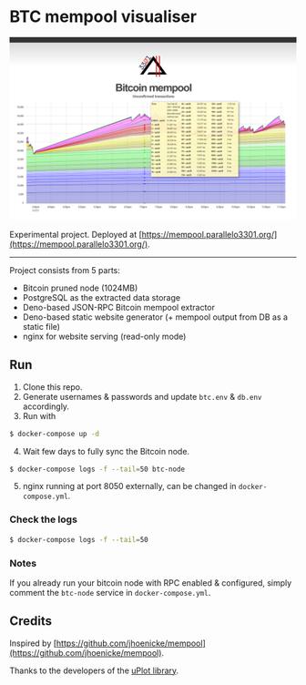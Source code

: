 # BTC mempool visualiser

![preview](./preview.png)

Experimental project. Deployed at [https://mempool.parallelo3301.org/](https://mempool.parallelo3301.org/).

---

Project consists from 5 parts:
- Bitcoin pruned node (1024MB)
- PostgreSQL as the extracted data storage
- Deno-based JSON-RPC Bitcoin mempool extractor
- Deno-based static website generator (+ mempool output from DB as a static file)
- nginx for website serving (read-only mode)

## Run

1. Clone this repo.
2. Generate usernames & passwords and update `btc.env` & `db.env` accordingly.
3. Run with
```sh
$ docker-compose up -d
```
4. Wait few days to fully sync the Bitcoin node.
```sh
$ docker-compose logs -f --tail=50 btc-node
```
5. nginx running at port 8050 externally, can be changed in `docker-compose.yml`.


### Check the logs

```sh
$ docker-compose logs -f --tail=50
```

### Notes

If you already run your bitcoin node with RPC enabled & configured, simply comment the `btc-node` service in `docker-compose.yml`.

## Credits

Inspired by [https://github.com/jhoenicke/mempool](https://github.com/jhoenicke/mempool).

Thanks to the developers of the [uPlot library](https://github.com/leeoniya/uPlot/tree/master/docs).
